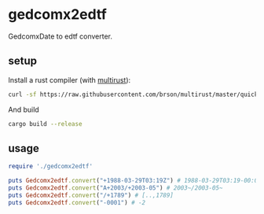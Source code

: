 # gedcomx2edtf

GedcomxDate to edtf converter.

## setup

Install a rust compiler (with [multirust](https://github.com/brson/multirust)):
```bash
curl -sf https://raw.githubusercontent.com/brson/multirust/master/quick-install.sh | sh
```
And build
```bash
cargo build --release
```

## usage
```ruby
require './gedcomx2edtf'

puts Gedcomx2edtf.convert("+1988-03-29T03:19Z") # 1988-03-29T03:19-00:00
puts Gedcomx2edtf.convert("A+2003/+2003-05") # 2003~/2003-05~
puts Gedcomx2edtf.convert("/+1789") # [..,1789]
puts Gedcomx2edtf.convert("-0001") # -2
```
